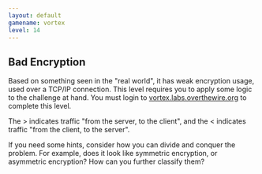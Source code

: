 ```yaml
---
layout: default
gamename: vortex
level: 14
---
```

Bad Encryption
--------------
Based on something seen in the "real world", it has weak encryption
usage, used over a TCP/IP connection. This level requires you to
apply some logic to the challenge at hand. You must login to
[vortex.labs.overthewire.org][] to complete this level.

The \> indicates traffic "from the server, to the client", and the <
indicates traffic "from the client, to the server".

If you need some hints, consider how you can divide and conquer the
problem. For example, does it look like symmetric encryption, or
asymmetric encryption? How can you further classify them?

[vortex.labs.overthewire.org]: ssh://vortex.labs.overthewire.org
